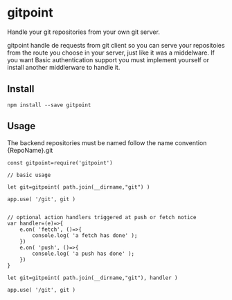 # gitpoint

Handle your git repositories from your own git server.

gitpoint handle de requests from git client so you can serve your repositoies from the route you choose in your server, just like it was a middelware. If you want Basic authentication support you must implement yourself or install another middlerware to handle it.

## Install

```
npm install --save gitpoint
```

## Usage

The backend repositories must be named follow the name convention {RepoName}.git

```
const gitpoint=require('gitpoint')

// basic usage

let git=gitpoint( path.join(__dirname,"git") )

app.use( '/git', git )


// optional action handlers triggered at push or fetch notice
var handler=(e)=>{
	e.on( 'fetch', ()=>{
		console.log( 'a fetch has done' );
	})
	e.on( 'push', ()=>{
		console.log( 'a push has done' );
	})
}

let git=gitpoint( path.join(__dirname,"git"), handler )

app.use( '/git', git )
```
